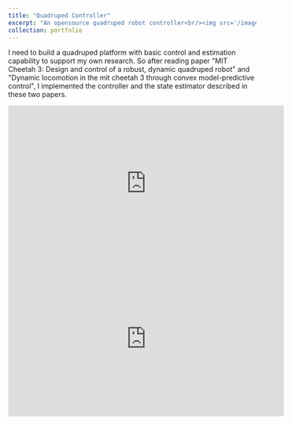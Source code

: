 ```yaml
---
title: "Quadruped Controller"
excerpt: "An opensource quadruped robot controller<br/><img src='/images/robot.png' width='400' height='600'>"
collection: portfolio
---
```


I need to build a quadruped platform with basic control and estimation capability to support my own research. So after reading paper "MIT Cheetah 3: Design and control of a robust, dynamic quadruped robot" and "Dynamic locomotion in the mit cheetah 3 through convex model-predictive control", I implemented the controller and the state estimator described in these two papers. 

<iframe width="560" height="315" src="https://www.youtube.com/embed/TP46zgruig4" title="YouTube video player" frameborder="0" allow="accelerometer; autoplay; clipboard-write; encrypted-media; gyroscope; picture-in-picture" allowfullscreen></iframe>


<iframe width="560" height="315" src="https://www.youtube.com/embed/9oR7xTKAK3Q" title="YouTube video player" frameborder="0" allow="accelerometer; autoplay; clipboard-write; encrypted-media; gyroscope; picture-in-picture" allowfullscreen></iframe>
